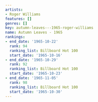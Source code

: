 ```yaml
---
artists:
- Roger Williams
features: []
genres: []
key: autumn-leaves---1965-roger-williams
name: Autumn Leaves - 1965
rankings:
- end_date: '1965-10-22'
  rank: 94
  ranking_list: Billboard Hot 100
  start_date: '1965-10-16'
- end_date: '1965-10-29'
  rank: 92
  ranking_list: Billboard Hot 100
  start_date: '1965-10-23'
- end_date: '1965-11-05'
  rank: 98
  ranking_list: Billboard Hot 100
  start_date: '1965-10-30'
---
```


